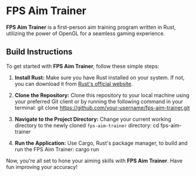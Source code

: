 # FPS Aim Trainer

**FPS Aim Trainer** is a first-person aim training program written in Rust, utilizing the power of OpenGL for a seamless gaming experience.

## Build Instructions

To get started with **FPS Aim Trainer**, follow these simple steps:

1. **Install Rust:**
   Make sure you have Rust installed on your system. If not, you can download it from [Rust's official website](https://www.rust-lang.org/).

2. **Clone the Repository:**
   Clone this repository to your local machine using your preferred Git client or by running the following command in your terminal:
   git clone https://github.com/your-username/fps-aim-trainer.git

3. **Navigate to the Project Directory:**
Change your current working directory to the newly cloned `fps-aim-trainer` directory:
cd fps-aim-trainer

4. **Run the Application:**
Use Cargo, Rust's package manager, to build and run the FPS Aim Trainer:
cargo run

Now, you're all set to hone your aiming skills with **FPS Aim Trainer**. Have fun improving your accuracy!
